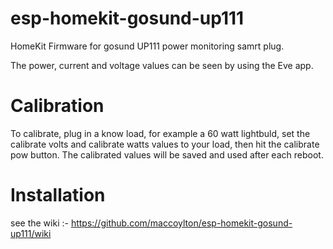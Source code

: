 # esp-homekit-gosund-up111

HomeKit Firmware for gosund UP111 power monitoring samrt plug. 

The power, current and voltage values can be seen by using the Eve app. 


# Calibration

To calibrate, plug in a know load, for example a 60 watt lightbuld,  set the calibrate volts and calibrate watts values to your load, then hit the calibrate pow button. The calibrated values will be saved and used after each reboot.


# Installation 

see the wiki :- https://github.com/maccoylton/esp-homekit-gosund-up111/wiki
